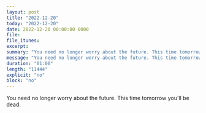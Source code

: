 ```yaml
---
layout: post
title: "2022-12-20"
today: "2022-12-20"
date: 2022-12-20 00:00:00 0000
file:
file_itunes:
excerpt:
summary: "You need no longer worry about the future. This time tomorrow you'll be dead."
message: "You need no longer worry about the future. This time tomorrow you'll be dead."
duration: "01:00"
length: "11444"
explicit: "no"
block: "no"
---
```

You need no longer worry about the future. This time tomorrow you'll be dead.


